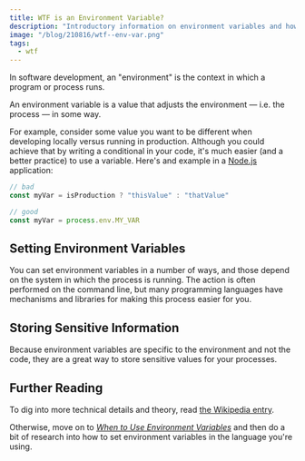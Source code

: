 ```yaml
---
title: WTF is an Environment Variable?
description: "Introductory information on environment variables and how to set them."
image: "/blog/210816/wtf--env-var.png"
tags:
  - wtf
---
```


In software development, an "environment" is the context in which a program or process runs.

An environment variable is a value that adjusts the environment — i.e. the process — in some way.

For example, consider some value you want to be different when developing locally versus running in production. Although you could achieve that by writing a conditional in your code, it's much easier (and a better practice) to use a variable. Here's and example in a [Node.js](/blog/wtf-is-node/) application:

```js
// bad
const myVar = isProduction ? "thisValue" : "thatValue"

// good
const myVar = process.env.MY_VAR
```

## Setting Environment Variables

You can set environment variables in a number of ways, and those depend on the system in which the process is running. The action is often performed on the command line, but many programming languages have mechanisms and libraries for making this process easier for you.

## Storing Sensitive Information

Because environment variables are specific to the environment and not the code, they are a great way to store sensitive values for your processes.

## Further Reading

To dig into more technical details and theory, read [the Wikipedia entry](https://en.wikipedia.org/wiki/Environment_variable).

Otherwise, move on to [_When to Use Environment Variables_](/blog/when-to-use-environment-variables/) and then do a bit of research into how to set environment variables in the language you're using.
